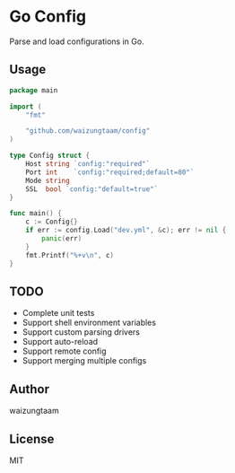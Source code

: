 # Go Config

Parse and load configurations in Go.


## Usage

```go
package main

import (
	"fmt"

	"github.com/waizungtaam/config"
)

type Config struct {
	Host string `config:"required"`
	Port int    `config:"required;default=80"`
	Mode string
	SSL  bool `config:"default=true"`
}

func main() {
	c := Config{}
	if err := config.Load("dev.yml", &c); err != nil {
		panic(err)
	}
	fmt.Printf("%+v\n", c)
}
```

## TODO
- Complete unit tests
- Support shell environment variables
- Support custom parsing drivers
- Support auto-reload
- Support remote config
- Support merging multiple configs

## Author
waizungtaam

## License
MIT
